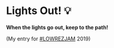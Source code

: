 # Lights Out! 💡
**When the lights go out, keep to the path!**

(My entry for [#LOWREZJAM](https://itch.io/jam/lowrezjam-2019) 2019)
